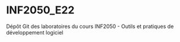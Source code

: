 # INF2050_E22
Dépôt Git des laboratoires du cours INF2050 - Outils et pratiques de développement logiciel
